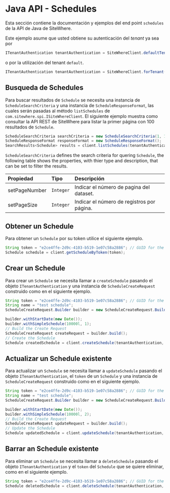 # Java API - Schedules

<Seo/>

Esta sección contiene la documentación y ejemplos del end point `schedules` de la API de Java de SiteWhere.

Este ejemplo asume que usted obtiene su autenticación del _tenant_ ya sea por

```java
ITenantAuthentication tenantAuthentication = SiteWhereClient.defaultTenant();
```

o por la utilización del tenant `default`.

```java
ITenantAuthentication tenantAuthentication = SiteWhereClient.forTenant("token", "auth");
```

## Busqueda de Schedules

Para buscar resultados de `Schedule` se necesita una instancia de `ScheduleSearchCriteria` y una instancia de `ScheduleResponseFormat`,
las cuales serán pasadas al método `listSchedules` de `com.sitewhere.spi.ISiteWhereClient`. El siguiente ejemplo muestra
como consultar la API REST de SiteWhere para listar la primer página con 100 resultados de `Schedule`.

```java
ScheduleSearchCriteria searchCriteria = new ScheduleSearchCriteria(1, 100);
ScheduleResponseFormat responseFormat = new ScheduleResponseFormat();
SearchResults<Schedule> results = client.listSchedules(tenantAuthentication, searchCriteria, responseFormat);
```

`ScheduleSearchCriteria` defines the search criteria for quering `Schedule`, the following table shows the properties, with
thier type and description, that can be set to filter the results.

| Propiedad     | Tipo      | Descripción                                |
| :------------ | :-------- | :----------------------------------------- |
| setPageNumber | `Integer` | Indicar el número de pagina del dataset.   |
| setPageSize   | `Integer` | Indicar el número de registros por página. |

## Obtener un Schedule

Para obtener un `Schedule` por su token utilice el siguiente ejemplo.

```java
String token = "e2ce4ffe-2d9c-4103-b519-1e07c58a2886"; // GUID for the Schedule
Schedule schedule = client.getScheduleByToken(token);
```

## Crear un Schedule

Para crear un `Schedule` se necesita llamar a `createSchedule` pasando el objeto `ITenantAuthentication` y una
instancia de `ScheduleCreateRequest` construido como en el siguiente ejemplo.

```java
String token = "e2ce4ffe-2d9c-4103-b519-1e07c58a2886"; // GUID for the Schedule
String name = "test schedule";
ScheduleCreateRequest.Builder builder = new ScheduleCreateRequest.Builder(token, name);

builder.withStartDate(new Date());
builder.withSimpleSchedule(10000l, 1);
// Build the Create Request
ScheduleCreateRequest createRequest = builder.build();
// Create the Schedule
Schedule createdSchedule = client.createSchedule(tenantAuthentication, createRequest);
```

## Actualizar un Schedule existente

Para actualizar un `Schedule` se necesita llamar a `updateSchedule` pasando el objeto `ITenantAuthentication`,
el `token` de un `Schedule` y una instancia de `ScheduleCreateRequest` construido como en el siguiente ejemplo.

```java
String token = "e2ce4ffe-2d9c-4103-b519-1e07c58a2886"; // GUID for the Schedule
String name = "test schedule";
ScheduleCreateRequest.Builder builder = new ScheduleCreateRequest.Builder(token, name);

builder.withStartDate(new Date());
builder.withSimpleSchedule(10000l, 2);
// Build the Create Request
ScheduleCreateRequest updateRequest = builder.build();
// Update the Schedule
Schedule updatedSchedule = client.updateSchedule(tenantAuthentication, token, updateRequest);
```

## Barrar an Schedule existente

Para eliminar un `Schedule` se necesita llamar a `deleteSchedule` pasando el objeto `ITenantAuthentication` y el
`token` del `Schedule` que se quiere eliminar, como en el siguiente ejemplo.

```java
String token = "e2ce4ffe-2d9c-4103-b519-1e07c58a2886"; // GUID for the Schedule
Schedule deletedSchedule = client.deleteSchedule(tenantAuthentication, token);
```
